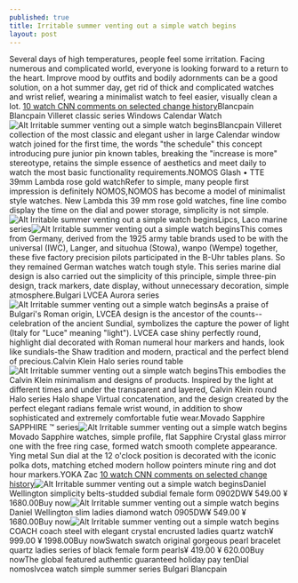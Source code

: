 ```yaml
---
published: true
title: Irritable summer venting out a simple watch begins
layout: post
---
```

Several days of high temperatures, people feel some irritation. Facing numerous and complicated world, everyone is looking forward to a return to the heart. Improve mood by outfits and bodily adornments can be a good solution, on a hot summer day, get rid of thick and complicated watches and wrist relief, wearing a minimalist watch to feel easier, visually clean a lot. [10 watch CNN comments on selected change history](http://www.faybag.com/2016/08/26/10-watch-cnn-comments-on-selected-change-history/)Blancpain Blancpain Villeret classic series Windows Calendar Watch![Alt Irritable summer venting out a simple watch begins](https://c1.staticflickr.com/9/8098/29334448075_66ddce18d2_b.jpg)Blancpain Villeret collection of the most classic and elegant usher in large Calendar window watch joined for the first time, the words \"the schedule\" this concept introducing pure junior pin known tables, breaking the \"increase is more\" stereotype, retains the simple essence of aesthetics and meet daily to watch the most basic functionality requirements.NOMOS Glash • TTE 39mm Lambda rose gold watchRefer to simple, many people first impression is definitely NOMOS,NOMOS has become a model of minimalist style watches. New Lambda this 39 mm rose gold watches, fine line combo display the time on the dial and power storage, simplicity is not simple.![Alt Irritable summer venting out a simple watch begins](https://c1.staticflickr.com/9/8704/28713424753_723358b7ee_z.jpg)Lipcs, Laco marine series![Alt Irritable summer venting out a simple watch begins](https://c1.staticflickr.com/9/8531/29226254592_0190c29724_z.jpg)This comes from Germany, derived from the 1925 army table brands used to be with the universal (IWC), Langer, and situohua (Stowa), wanpo (Wempe) together, these five factory precision pilots participated in the B-Uhr tables plans. So they remained German watches watch tough style. This series marine dial design is also carried out the simplicity of this principle, simple three-pin design, track markers, date display, without unnecessary decoration, simple atmosphere.Bulgari LVCEA Aurora series![Alt Irritable summer venting out a simple watch begins](https://c1.staticflickr.com/9/8501/29300854006_6296dc302c_z.jpg)As a praise of Bulgari\'s Roman origin, LVCEA design is the ancestor of the counts--celebration of the ancient Sundial, symbolizes the capture the power of light (Italy for \"Luce\" meaning \"light\"). LVCEA case shiny perfectly round, highlight dial decorated with Roman numeral hour markers and hands, look like sundials-the Shaw tradition and modern, practical and the perfect blend of precious.Calvin Klein Halo series round table![Alt Irritable summer venting out a simple watch begins](https://c2.staticflickr.com/8/7547/29334472835_485a83e384_b.jpg)This embodies the Calvin Klein minimalism and designs of products. Inspired by the light at different times and under the transparent and layered, Calvin Klein round Halo series Halo shape Virtual concatenation, and the design created by the perfect elegant radians female wrist wound, in addition to show sophisticated and extremely comfortable futie wear.Movado Sapphire SAPPHIRE ™ series![Alt Irritable summer venting out a simple watch begins](https://c1.staticflickr.com/9/8425/29334481285_d8a1c396fb_b.jpg)Movado Sapphire watches, simple profile, flat Sapphire Crystal glass mirror one with the free ring case, formed watch smooth complete appearance. Ying metal Sun dial at the 12 o\'clock position is decorated with the iconic polka dots, matching etched modern hollow pointers minute ring and dot hour markers.YOKA Zac [10 watch CNN comments on selected change history](http://www.faybag.com/2016/08/26/10-watch-cnn-comments-on-selected-change-history/)![Alt Irritable summer venting out a simple watch begins](https://c1.staticflickr.com/9/8288/29255566061_4e72f2fc9e_m.jpg)Daniel Wellington simplicity belts-studded subdial female form 0902DW¥ 549.00 ¥ 1680.00Buy now![Alt Irritable summer venting out a simple watch begins](https://c1.staticflickr.com/9/8208/28711424964_3bd7419399_m.jpg)Daniel Wellington slim ladies diamond watch 0905DW¥ 549.00 ¥ 1680.00Buy now![Alt Irritable summer venting out a simple watch begins](https://c1.staticflickr.com/9/8249/29300894566_1c5c2f131e_m.jpg)COACH coach steel with elegant crystal encrusted ladies quartz watch¥ 999.00 ¥ 1998.00Buy nowSwatch swatch original gorgeous pearl bracelet quartz ladies series of black female form pearls¥ 419.00 ¥ 620.00Buy nowThe global featured authentic guaranteed holiday pay tenDial nomoslvcea watch simple summer series Bulgari Blancpain